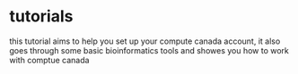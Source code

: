 # tutorials
this tutorial aims to help you set up your compute canada account, it also goes through some basic bioinformatics tools and showes you how to work with comptue canada
